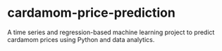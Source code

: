 # cardamom-price-prediction
A time series and regression-based machine learning project to predict cardamom prices using Python and data analytics.
